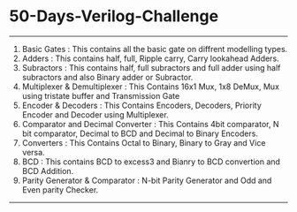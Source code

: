# 50-Days-Verilog-Challenge
-----------------------------------------------------------------------------------------------------------------------------------------------------------------------
1. Basic Gates : This contains all the basic gate on diffrent modelling types.
2. Adders : This contains half, full, Ripple carry, Carry lookahead Adders.
3. Subractors : This contains half, full subractors and full adder using half subractors and also Binary adder or Subractor.
4. Multiplexer & Demultiplexer : This Contains 16x1 Mux, 1x8 DeMux, Mux using tristate buffer and Transmission Gate
5. Encoder & Decoders : This Contains Encoders, Decoders, Priority Encoder and Decoder using Multiplexer.
6. Comparator and Decimal Converter : This Contains 4bit comparator, N bit comparator, Decimal to BCD and Decimal to Binary Encoders.
7. Converters : This Contains Octal to Binary, Binary to Gray and Vice versa.
8. BCD : This contains BCD to excess3 and Bianry to BCD convertion and BCD Addition.
9. Parity Generator & Comparator : N-bit Parity Generator and Odd and Even parity Checker.
-----------------------------------------------------------------------------------------------------------------------------------------------------------------------
